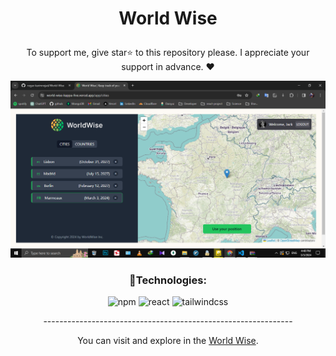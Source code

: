 



# <p align="center" color="#eb5e28">World Wise</p>

<p align="center">To support me, give star⭐ to this repository please.
I appreciate your support in advance. ❤</p>

<img src="public/Screenshot (114).png"/>


### <p align="center">🔧Technologies:</p>
<div align="center" >
  
![npm](https://img.shields.io/badge/npm-32cf5e?style=for-the-badge&logo=npm&logoColor=white)
![react](https://img.shields.io/badge/react-eb5e28?style=for-the-badge&logo=react&logoColor=white)
![tailwindcss](https://img.shields.io/badge/tailwindcss-eb5e28?style=for-the-badge&logo=tailwindcss&logoColor=white)
  
</div>

<p align="center">--------------------------------------------------------------</p>
  
<p align="center">You can visit and explore in the <a href="https://world-wise-kappa-five.vercel.app/" target="_blank">World Wise</a>.</p>


